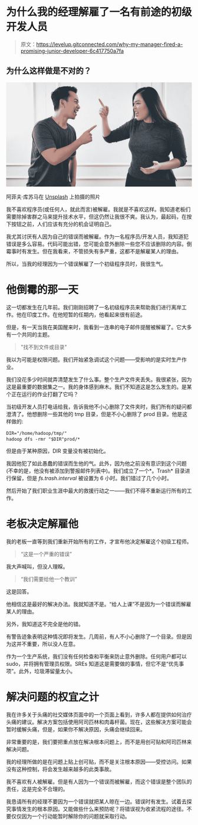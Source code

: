# 为什么我的经理解雇了一名有前途的初级开发人员

> 原文：<https://levelup.gitconnected.com/why-my-manager-fired-a-promising-junior-developer-6c417750a7fa>

## 为什么这样做是不对的？

![](img/bfc09da27c1862f5993dee248854adfd.png)

阿菲夫·库苏马在 [Unsplash](https://unsplash.com/s/photos/argue?utm_source=unsplash&utm_medium=referral&utm_content=creditCopyText) 上拍摄的照片

我不喜欢程序员(或任何人，就此而言)被解雇。我就是不喜欢这样。我知道老板们需要除掉害群之马来提升技术水平，但这仍然让我很不爽。我认为，最起码，在按下按钮之前，人们应该有充分的机会证明自己。

我尤其讨厌有人因为自己的错误而被解雇。作为一名程序员/开发人员，我知道犯错误是多么容易。代码可能出错，您可能会意外删除一些您不应该删除的内容。倒霉事时有发生。但在我看来，不管损失有多严重，这都不是解雇某人的理由。

所以，当我的经理因为一个错误解雇了一个初级程序员时，我很生气。

# 他倒霉的那一天

这一切都发生在几年前。我们刚刚招聘了一名初级程序员来帮助我们进行离岸工作。他在印度工作。在他短暂的任期内，他看起来很有前途。

但是，有一天当我在美国醒来时，我看到一连串的电子邮件提醒被解雇了。它大多有一个共同的主题。

> "找不到文件或目录"

我以为可能是权限问题。我们开始紧急调试这个问题——受影响的是实时生产作业。

我们没花多少时间就弄清楚发生了什么事。整个生产文件夹丢失。我很紧张，因为这是最重要的数据集之一。我的身体感到麻木。我们不知道这是怎么发生的。是某个正在运行的作业打翻了它吗？

当初级开发人员打电话给我，告诉我他不小心删除了文件夹时，我们所有的疑问都澄清了。他想删除一些其他的 tmp 目录，但是不小心删除了 prod 目录。他是这样做的:

```
DIR="/home/hadoop/tmp/"
hadoop dfs -rmr "$DIR"prod/*
```

但是由于某种原因，DIR 变量没有被初始化。

我因他犯了如此愚蠢的错误而生他的气。此外，因为他之前没有意识到这个问题(不幸的是，他没有被添加到警报邮件列表中)。我们成立了一个*。Trash* 目录进行保留，但是 *fs.trash.interval* 被设置为 6 小时。我们错过了几个小时。

然后开始了我们职业生涯中最大的救援行动之一——我们不得不重新运行所有的工作。

# 老板决定解雇他

我的老板一直等到我们重新开始所有的工作，才宣布他决定解雇这个初级工程师。

> “这是一个严重的错误”

我大声喊叫，但没人理睬。

> “我们需要给他一个教训”

这是回答。

他相信这是最好的解决办法。我就知道不是。“给人上课”不是因为一个错误而解雇某人的理由。

另外，我知道这不完全是他的错。

有警告迹象表明这种情况即将发生。几周前，有人不小心删除了一个目录。但是因为这并不重要，所以没人在意。

作为一个生产系统，我们没有任何检查和平衡来防止意外删除。任何用户都可以 sudo，并将拥有管理员权限。SREs 知道这是需要做的事情，但它不是“优先事项”。此外，垃圾滞留量太小。

# 解决问题的权宜之计

我在许多关于头痛的社交媒体页面中的一个页面上看到，许多人都在提供如何治疗头痛的建议。解决方案包括使用阿司匹林和肉毒杆菌。现在，这些解决方案可能会暂时缓解头痛，但是，如果你不解决原因，头痛会继续回来。

非常重要的是，我们要把重点放在解决根本问题上，而不是用创可贴和阿司匹林来解决问题。

我的经理所做的是在问题上贴上创可贴，而不是关注根本原因——受控访问。如果没有这种控制，将会发生越来越多的此类事故。

我不喜欢有人被解雇。但是有人因为一个错误而被解雇，而这个错误是整个团队的责任，这是完全不合理的。

我恳请所有的经理不要因为一个错误就把某人晾在一边。错误时有发生。试着去探究事情发生的根本原因。又能做些什么来预防呢？将错误视为收紧流程的途径。不要仅仅因为一个行动能暂时解除你的问题就采取行动。